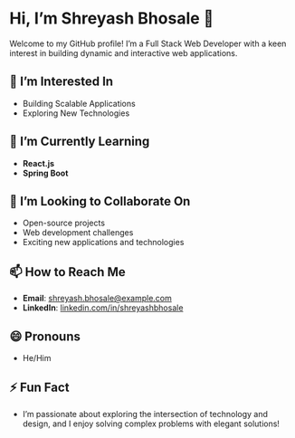 # Hi, I’m Shreyash Bhosale 👋

Welcome to my GitHub profile! I’m a Full Stack Web Developer with a keen interest in building dynamic and interactive web applications.

## 👀 I’m Interested In

- Building Scalable Applications
- Exploring New Technologies

## 🌱 I’m Currently Learning

- **React.js**
- **Spring Boot**

## 💞️ I’m Looking to Collaborate On

- Open-source projects
- Web development challenges
- Exciting new applications and technologies

## 📫 How to Reach Me

- **Email**: [shreyash.bhosale@example.com](mailto:shreyashbhosale078@gmail.com)
- **LinkedIn**: [linkedin.com/in/shreyashbhosale](https://linkedin.com/in/shreyash-bhosale-5a7726245/)

## 😄 Pronouns

- He/Him

## ⚡ Fun Fact

- I’m passionate about exploring the intersection of technology and design, and I enjoy solving complex problems with elegant solutions!

<!---
shreyasshh03/shreyasshh03 is a ✨ special ✨ repository because its `README.md` (this file) appears on your GitHub profile.
You can click the Preview link to take a look at your changes.
--->
